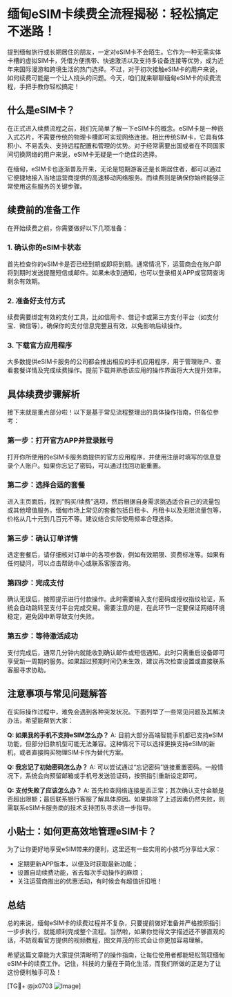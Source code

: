 # 缅甸eSIM卡续费全流程揭秘：轻松搞定不迷路！

提到缅甸旅行或长期居住的朋友，一定对eSIM卡不会陌生。它作为一种无需实体卡槽的虚拟SIM卡，凭借方便携带、快速激活以及支持多设备连接等优势，成为近年来国际漫游和跨境生活的热门选择。不过，对于初次接触eSIM卡的用户来说，如何续费可能是一个让人挠头的问题。今天，咱们就来聊聊缅甸eSIM卡的续费流程，手把手教你轻松搞定！

## 什么是eSIM卡？

在正式进入续费流程之前，我们先简单了解一下eSIM卡的概念。eSIM卡是一种嵌入式芯片，不需要传统的物理卡槽即可实现网络连接。相比传统SIM卡，它具有体积小、不易丢失、支持远程配置和管理的优势。对于经常需要出国或者在不同国家间切换网络的用户来说，eSIM卡无疑是一个绝佳的选择。

在缅甸，eSIM卡也逐渐普及开来，无论是短期游客还是长期居住者，都可以通过它便捷地接入当地运营商提供的高速移动网络服务。而续费则是确保你始终能够正常使用这些服务的关键步骤。

## 续费前的准备工作

在开始续费之前，你需要做好以下几项准备：

### 1. 确认你的eSIM卡状态
首先检查你的eSIM卡是否已经到期或即将到期。通常情况下，运营商会在账户即将到期时发送提醒短信或邮件。如果未收到通知，也可以登录相关APP或官网查询剩余有效期。

### 2. 准备好支付方式
续费需要绑定有效的支付工具，比如信用卡、借记卡或第三方支付平台（如支付宝、微信等）。确保你的支付信息完整且有效，以免影响后续操作。

### 3. 下载官方应用程序
大多数提供eSIM卡服务的公司都会推出相应的手机应用程序，用于管理账户、查看套餐详情及完成续费操作。提前下载并熟悉该应用的操作界面将大大提升效率。

## 具体续费步骤解析

接下来就是重点部分啦！以下是基于常见流程整理出的具体操作指南，供各位参考：

### 第一步：打开官方APP并登录账号
打开你所使用的eSIM卡服务商提供的官方应用程序，并使用注册时填写的信息登录个人账户。如果你忘记了密码，可以通过找回功能重置。

### 第二步：选择合适的套餐
进入主页面后，找到“购买/续费”选项，然后根据自身需求挑选适合自己的流量包或其他增值服务。缅甸市场上常见的套餐包括日租卡、月租卡以及无限流量包等，价格从几十元到几百元不等。建议结合实际使用频率合理选择。

### 第三步：确认订单详情
选定套餐后，请仔细核对订单中的各项参数，例如有效期限、资费标准等。如果有任何疑问，可以点击帮助中心或联系客服咨询。

### 第四步：完成支付
确认无误后，按照提示进行付款操作。此时需要输入支付密码或授权指纹验证，系统会自动跳转至支付平台完成交易。需要注意的是，在此环节一定要保证网络环境稳定，避免因中断导致支付失败。

### 第五步：等待激活成功
支付完成后，通常几分钟内就能收到确认邮件或短信通知。此时只需重启设备即可享受新一周期的服务。如果超过预期时间仍未生效，建议再次检查设置或直接联系客服寻求协助。

## 注意事项与常见问题解答

在实际操作过程中，难免会遇到各种突发状况。下面列举了一些常见问题及其解决办法，希望能帮到大家：

**Q: 如果我的手机不支持eSIM怎么办？**
A: 目前大部分高端智能手机都已支持eSIM功能，但部分旧款机型可能无法兼容。这种情况下可以选择更换支持eSIM的新机，或者直接购买物理SIM卡作为替代方案。

**Q: 我忘记了初始密码怎么办？**
A: 可以尝试通过“忘记密码”链接重置密码。一般情况下，系统会向预留邮箱或手机号发送验证码，按照指引重新设定即可。

**Q: 支付失败了应该怎么办？**
A: 首先检查网络连接是否正常；其次确认支付金额是否超出限额；最后联系银行客服了解具体原因。如果排除了上述因素仍然失败，则需联系eSIM卡服务商的技术支持团队寻求进一步指导。

## 小贴士：如何更高效地管理eSIM卡？

为了让你更好地享受eSIM带来的便利，这里还有一些实用的小技巧分享给大家：
- 定期更新APP版本，以便及时获取最新功能；
- 设置自动续费功能，省去每次手动操作的麻烦；
- 关注运营商推出的优惠活动，有时候会有超值折扣哦！

## 总结

总的来说，缅甸eSIM卡的续费过程并不复杂，只要提前做好准备并严格按照指引一步步执行，就能顺利完成整个流程。当然啦，如果你觉得文字描述还不够直观的话，不妨观看官方提供的视频教程，图文并茂的形式会让你更加容易理解。

希望这篇文章能为大家提供清晰明了的操作指南，让每位使用者都能轻松驾驭缅甸eSIM卡的续费工作。记住，科技的力量在于简化生活，而我们所做的正是为了让这份便利触手可及！

[TG💪+ @jx0703 ![Image](https://github.com/user-attachments/assets/dbca1d08-cadb-493c-b0ec-ad6f7a83f270)]